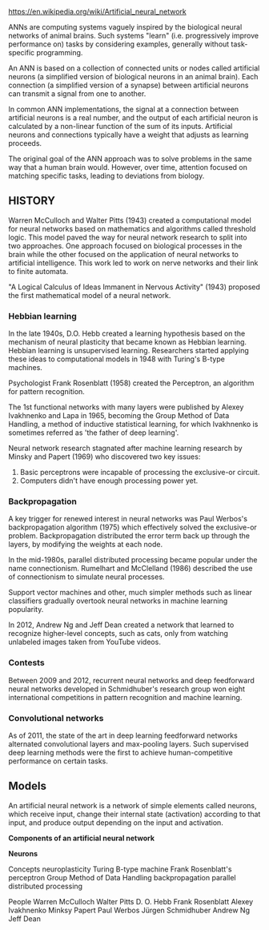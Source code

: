 https://en.wikipedia.org/wiki/Artificial_neural_network

ANNs are computing systems vaguely inspired by the biological neural networks of animal brains.
Such systems "learn" (i.e. progressively improve performance on) tasks by considering examples, 
generally without task-specific programming.

An ANN is based on a collection of connected units or nodes called artificial neurons 
(a simplified version of biological neurons in an animal brain). Each connection (a simplified 
version of a synapse) between artificial neurons can transmit a signal from one to another.

In common ANN implementations, the signal at a connection between artificial neurons is a real 
number, and the output of each artificial neuron is calculated by a non-linear function of the 
sum of its inputs. Artificial neurons and connections typically have a weight that adjusts as 
learning proceeds.

The original goal of the ANN approach was to solve problems in the same way that a human brain 
would. However, over time, attention focused on matching specific tasks, leading to deviations 
from biology.

## HISTORY

Warren McCulloch and Walter Pitts (1943) created a computational model for neural networks based 
on mathematics and algorithms called threshold logic. This model paved the way for neural network 
research to split into two approaches. One approach focused on biological processes in the brain 
while the other focused on the application of neural networks to artificial intelligence. This work 
led to work on nerve networks and their link to finite automata.

"A Logical Calculus of Ideas Immanent in Nervous Activity" (1943) proposed the first mathematical
model of a neural network.

### Hebbian learning

In the late 1940s, D.O. Hebb created a learning hypothesis based on the mechanism of neural 
plasticity that became known as Hebbian learning. Hebbian learning is unsupervised learning. 
Researchers started applying these ideas to computational models in 1948 with Turing's B-type 
machines.

Psychologist Frank Rosenblatt (1958) created the Perceptron, an algorithm for pattern recognition.

The 1st functional networks with many layers were published by Alexey Ivakhnenko and Lapa in 1965,
becoming the Group Method of Data Handling, a method of inductive statistical learning, for which
Ivakhnenko is sometimes referred as 'the father of deep learning'.

Neural network research stagnated after machine learning research by Minsky and Papert (1969) who
discovered two key issues:
1) Basic perceptrons were incapable of processing the exclusive-or circuit.
2) Computers didn't have enough processing power yet.

### Backpropagation

A key trigger for renewed interest in neural networks was Paul Werbos's backpropagation algorithm
(1975) which effectively solved the exclusive-or problem. Backpropagation distributed the error 
term back up through the layers, by modifying the weights at each node.

In the mid-1980s, parallel distributed processing became popular under the name connectionism. 
Rumelhart and McClelland (1986) described the use of connectionism to simulate neural processes.

Support vector machines and other, much simpler methods such as linear classifiers gradually 
overtook neural networks in machine learning popularity.

In 2012, Andrew Ng and Jeff Dean created a network that learned to recognize higher-level concepts, 
such as cats, only from watching unlabeled images taken from YouTube videos.

### Contests

Between 2009 and 2012, recurrent neural networks and deep feedforward neural networks developed in 
Schmidhuber's research group won eight international competitions in pattern recognition and machine 
learning.

### Convolutional networks

As of 2011, the state of the art in deep learning feedforward networks alternated convolutional 
layers and max-pooling layers. Such supervised deep learning methods were the first to achieve 
human-competitive performance on certain tasks.

## Models

An artificial neural network is a network of simple elements called neurons, which receive input,
change their internal state (activation) according to that input, and produce output depending on
the input and activation.

**Components of an artificial neural network**

**Neurons**




Concepts
neuroplasticity
Turing B-type machine
Frank Rosenblatt's perceptron
Group Method of Data Handling
backpropagation
parallel distributed processing


People
Warren McCulloch
Walter Pitts
D. O. Hebb
Frank Rosenblatt
Alexey Ivakhnenko
Minksy 
Papert
Paul Werbos
Jürgen Schmidhuber
Andrew Ng
Jeff Dean



